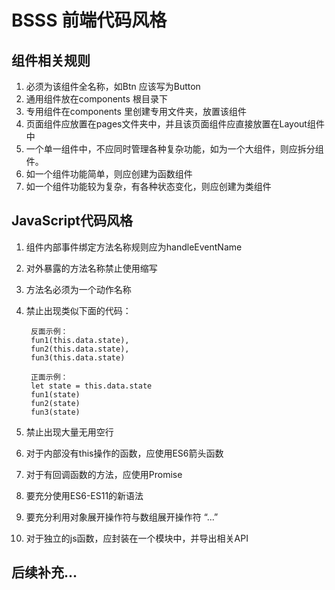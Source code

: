 # BSSS 前端代码风格

## 组件相关规则

1. 必须为该组件全名称，如Btn 应该写为Button
2. 通用组件放在components 根目录下
3. 专用组件在components 里创建专用文件夹，放置该组件
4. 页面组件应放置在pages文件夹中，并且该页面组件应直接放置在Layout组件中
5. 一个单一组件中，不应同时管理各种复杂功能，如为一个大组件，则应拆分组件。
6. 如一个组件功能简单，则应创建为函数组件
7. 如一个组件功能较为复杂，有各种状态变化，则应创建为类组件

## JavaScript代码风格

1. 组件内部事件绑定方法名称规则应为handleEventName
2. 对外暴露的方法名称禁止使用缩写
3. 方法名必须为一个动作名称
4. 禁止出现类似下面的代码：

        反面示例：
        fun1(this.data.state),
        fun2(this.data.state),
        fun3(this.data.state)
        
        正面示例：
        let state = this.data.state
        fun1(state)
        fun2(state)
        fun3(state)
        
5. 禁止出现大量无用空行
6. 对于内部没有this操作的函数，应使用ES6箭头函数
7. 对于有回调函数的方法，应使用Promise
8. 要充分使用ES6-ES11的新语法
9. 要充分利用对象展开操作符与数组展开操作符 “...”
10. 对于独立的js函数，应封装在一个模块中，并导出相关API

## 后续补充...
        
        
        
       

